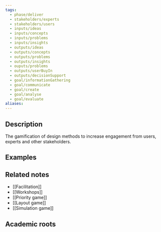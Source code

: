 ```yaml
---
tags:
  - phase/deliver
  - stakeholders/experts
  - stakeholders/users
  - inputs/ideas
  - inputs/concepts
  - inputs/problems
  - inputs/insights
  - outputs/ideas
  - outputs/concepts
  - outputs/problems
  - outputs/insights
  - ouputs/problems
  - outputs/userBuyIn
  - outputs/decisionSupport
  - goal/informationGathering
  - goal/communicate
  - goal/create
  - goal/analyse
  - goal/evaluate
aliases:
---
```


## Description
The gamification of design methods to increase engagement from users, experts and other stakeholders. 

## Examples 


## Related notes 
- [[Facilitation]]
- [[Workshops]]
- [[Priority game]]
- [[Layout game]]
- [[Simulation game]]

## Academic roots

